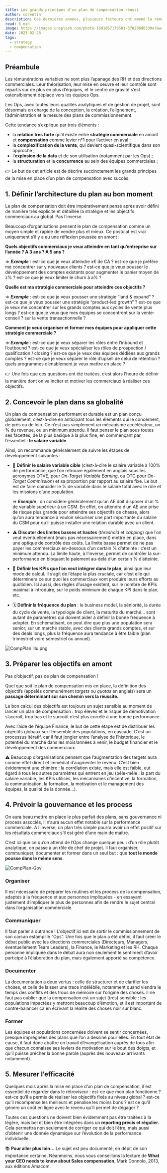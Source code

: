 ```yaml
---
title: Les grands principes d’un plan de compensation réussi
author: corentin
description: Ces dernières années, plusieurs facteurs ont amené la rémunération variable des équipes commerciales à être pensée et conçue de manière plus scientifique par les équipes Ops. Cet article vous explique de manière succincte les grands principes qui vous amèneront à mettre en place des plans de compensations efficaces en termes de résultats, motivants pour les équipes, et contrôlables pour l’organisation.
read: 6 min
image: https://images.unsplash.com/photo-1601067179601-37820bd0339a?&w=1200&h=800&fit=crop
date: 2023-02-28
tags:
  - strategy
  - compensation
---
```


## Préambule

Les rémunérations variables ne sont plus l’apanage des RH et des directions commerciales. Leur
théorisation, leur mise en oeuvre et leur contrôle sont répartis sur de plus en plus d’équipes, et
le centre de gravité s’est ostensiblement déplacé vers les équipes Ops.

Les Ops, avec toutes leurs qualités analytiques et de gestion de projet, sont désormais en charge de
la conception, la création, l’alignement, l’administration et la mesure des plans de
commissionnement.

Cette tendance s’explique par trois éléments :

- la **relation très forte** qu’il existe entre **stratégie commerciale** en amont et
  **compensation** comme levier n°1 pour l’activer en aval ;
- la **complexification de la vente**, qui devient quasi-scientifique dans son approche ;
- l’**explosion de la data** et de son utilisation (notamment par les Ops) ;
- la **structuration** et la **concurrence** au sein des équipes commerciales ;

👉 Le but de cet article est de décrire succinctement les grands principes de la mise en place d’un
plan de compensation avec succès.

## 1. Définir l’architecture du plan au bon moment

Le plan de compensation doit être impérativement pensé après avoir défini de manière très explicite
et détaillée la stratégie et les objectifs commerciaux au global. Pas l’inverse.

Beaucoup d’organisations pensent le plan de compensation comme un moyen simple et rapide de vendre
plus et mieux. Ce postulat est vrai uniquement s’il y a eu une réflexion poussée en amont :

**Quels objectifs commerciaux je veux atteindre en tant qu’entreprise sur l’année ? A 3 ans ? A 5
ans ?**

⇒ **_Exemple_** : est-ce que je veux atteindre x€ de CA ? est-ce que je préfère me concentrer sur
y nouveaux clients ? est-ce que je veux pousser le développement des comptes existants pour
augmenter le panier moyen de z% ? est-ce que je veux limiter le churn à a% ?

**Quelle est ma stratégie commerciale pour atteindre ces objectifs ?**

⇒ **_Exemple_** : est-ce que je veux pousser une stratégie “land & expand” ? est-ce que je veux
pousser une stratégie “product-led growth” ? est-ce que je veux me concentrer sur les grands
comptes aux cycles de vente plus longs ? est-ce que je veux que mes équipes se concentrent sur la
vente-conseil ? sur la vente transactionnelle ?

**Comment je veux organiser et former mes équipes pour appliquer cette stratégie commerciale ?**

⇒ **_Exemple_** : est-ce que je veux séparer les rôles entre l’inbound et l’outbound ? est-ce que
je veux spécialiser les rôles de prospection / qualification / closing ? est-ce que je veux des
équipes dédiées aux grands comptes ? est-ce que je veux séparer le rôle d’upsell de celui de
rétention ? quels programmes d’enablement je veux mettre en place ?

👉 Une fois que ces questions ont été traitées, c’est alors l’heure de définir la manière dont on va
inciter et motiver les commerciaux à réaliser ces objectifs.

## 2. Concevoir le plan dans sa globalité

Un plan de compensation performant et durable est un plan conçu globalement, c’est-à-dire en
anticipant tous les éléments qui le concernent, de près ou de loin. Ce n’est pas simplement un
mécanisme accélérateur, un % du revenue, ou un minimum attendu. Il faut penser le plan sous toutes
ses facettes, de la plus basique à la plus fine, en commençant par l’essentiel : **le salaire
variable**.

Ainsi, on recommande généralement de suivre les étapes de développement suivantes :

- 🎯 **Définir le salaire variable cible** (c’est-à-dire le salaire variable à 100% de performance,
  que l’on retrouve également en anglais sous les acronymes OTVE, pour _On-Target Variable Earning_,
  ou OTC pour _On-Target Commission_) et sa proportion par rapport au salaire fixe. Le but est de
  faire coïncider le % de variable dans le salaire total avec le rôle et les missions d’une
  population.

  ⇒ **_Exemple_** : on considère généralement qu’un AE doit disposer d’un % de variable supérieur
  à un CSM. En effet, on attendra d’un AE une prise de risque plus grande pour atteindre ses
  objectifs de chasse, alors qu’on aura tendance à vouloir sécuriser une part importante du
  salaire du CSM pour qu’il puisse installer une relation durable avec un client.

- ⚠️ **Discuter des limites basses et hautes** (_threshold_ et _capping_) que l’on veut
  éventuellement (mais pas nécessairement) mettre en place, dans une optique de contrôle des coûts.
  La limite basse permet de ne pas payer les commerciaux en-dessous d’un certain % d’atteinte :
  c’est un minimum attendu. La limite haute, à l’inverse, permet de contrôler la sur-performance en
  bloquant le paiement au-delà d’un certain % d’atteinte.
- 🎼 **Définir les KPIs que l’on veut intégrer dans le plan**, ainsi que leur mode de calcul. Il
  s’agit de l’étape la plus cruciale, car c’est elle qui déterminera ce sur quoi les commerciaux
  vont produire leurs efforts au quotidien. Ici aussi, des règles d’usage existent, sur le nombre de
  KPIs maximal à introduire, sur le poids minimum de chaque KPI dans le plan, etc.
- 🗓️ **Définir la fréquence du plan** : le business model, la séniorité, la durée du cycle de vente,
  la typologie de client, la maturité du marché… sont autant de paramètres qui doivent aider à
  définir la bonne fréquence à adopter. En schématisant, on peut dire que plus une population sera
  senior, sur un marché stable, avec des clients grands comptes, et sur des deals longs, plus la
  fréquence aura tendance à être faible (plan trimestriel voire semestriel ou annuel).

![CompPlan Illu.png](/posts/4/1.png)

## 3. Préparer les objectifs en amont

Pas d’objectif, pas de plan de compensation !

Quel que soit le plan de compensation mis en place, la définition des objectifs (appelés communément
_targets_ ou _quotas_ en anglais) sera un **passage déterminant sur son chemin vers la réussite.**

Le bon calcul des objectifs est toujours un sujet sensible au moment de lancer un plan de
compensation : trop élevés et le risque de démotivation s’accroit, trop bas et le surcoût n’est plus
corrélé à une bonne performance.

Avec l’aide de l’équipe Finance, le but de cette étape est de distribuer les objectifs globaux sur
l’ensemble des populations, en cascade. C’est un processus itératif, car il faut jongler entre
l’analyse de l’historique, le potentiel du marché dans les mois/années à venir, le budget financier
et le développement des commerciaux.

⚠️ Beaucoup d’organisations pensent que l’augmentation des targets aura comme effet direct et
immédiat d’augmenter le revenu. C’est bien évidemment une chimère : la corrélation existe, mais
elle est faible, eut égard à tous les autres paramètres qui entrent en jeu (pêle-mêle : la part du
salaire variable, les KPIs utilisés, les mécanismes d’incentive, la formation, la communication,
la formation, la motivation et le management des équipes, la qualité de la donnée…).

## 4. Prévoir la gouvernance et les process

On aura beau mettre en place le plus parfait des plans, sans gouvernance ni process associés, il
n’aura aucun effet notable sur la performance commerciale. A l’inverse, un plan très simple pourra
avoir un effet positif sur les résultats commerciaux s’il est géré d’une main de maitre.

C’est ici que ce qu’on attend de l’Ops change quelque peu : d’un rôle plutôt analytique, on passe à
un rôle de chef de projet. Il faut organiser, communiquer, documenter et former dans un seul but :
que **tout le monde pousse dans le même sens**.

![CompPlan-Gov](/posts/4/2.png)

### Organiser

Il est nécessaire de préparer les routines et les process de la compensation, adaptés à la fréquence
et aux personnes impliquées - en essayant justement d’impliquer le plus de personnes afin de rendre
le sujet central dans l’organisation commerciale.

### Communiquer

Il faut parler à outrance ! L’objectif ici est de sortir le commissionnement de son carcan
estampillé “Ops”. Une fois que le plan a été défini, il faut créer le débat public avec les
directions commerciales (Directeurs, Managers, éventuellement Team Leaders), la Finance, le
Marketing et les RH. Chaque personne impliquée dans le débat aura non seulement le sentiment d’avoir
participé à l’élaboration du plan, mais également apporté sa compétence.

### Documenter

La documentation a deux vertus : celle de structurer et de clarifier les choses, et celle de laisser
une trace indélébile, notamment quand viendra le temps des conflits et des trous de mémoire sur
l’origine des choses. Il ne faut pas oublier que la compensation est un sujet (très) sensible : les
populations impactées y mettront beaucoup d’émotion, et il est important de contre-balancer ça en
écrivant la réalité des choses noir sur blanc.

### Former

Les équipes et populations concernées doivent se sentir concernées, presque imprégnées des plans que
l’on a dessiné pour elles. En tout état de cause, il faut donc abattre un travail d’évangélisation
auprès de tous afin que chacun connaisse ses leviers de motivation sur le bout des doigts, et qu’il
puisse prêcher la bonne parole (auprès des nouveaux arrivants notamment).

## 5. Mesurer l’efficacité

Quelques mois après la mise en place d’un plan de compensation, il est essentiel de regarder dans le
rétroviseur : est-ce que mon plan fonctionne ? est-ce qu’il a permis de réaliser les objectifs fixés
au niveau global ? est-ce qu’il récompense les meilleurs et pénalise les moins bons ? est ce qu’il
génère un coût en ligne avec le revenu qu’il permet de dégager ?

Toutes ces questions ne doivent bien évidemment pas être traitées à la légère, mais bel et bien être
intégrées dans un **reporting précis et régulier.** Cela permettra non seulement de corriger ce qui
doit l’être, mais aussi d’obtenir une donnée dynamique sur l’évolution de la performance
individuelle.

📚 **Pour aller plus loin…** Le sujet est peu documenté, en dépit de son importance certaine.
Néanmoins, nous vous conseillons la lecture de **What your CEO needs to know about Sales
compensation**, Mark Donnolo, 2013, aux éditions Amacom.
